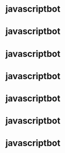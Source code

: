 # javascriptbot
# javascriptbot
# javascriptbot
# javascriptbot
# javascriptbot
# javascriptbot
# javascriptbot
